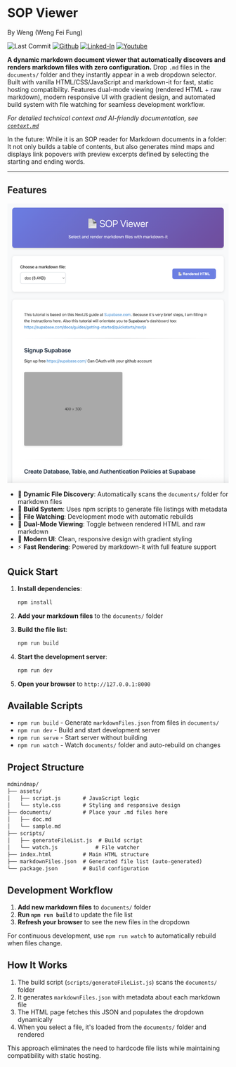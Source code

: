 # SOP Viewer

By Weng (Weng Fei Fung)

![Last Commit](https://img.shields.io/github/last-commit/Siphon880gh/sop-reader/main)
<a target="_blank" href="https://github.com/Siphon880gh" rel="nofollow"><img src="https://img.shields.io/badge/GitHub--blue?style=social&logo=GitHub" alt="Github" data-canonical-src="https://img.shields.io/badge/GitHub--blue?style=social&logo=GitHub" style="max-width:8.5ch;"></a>
<a target="_blank" href="https://www.linkedin.com/in/weng-fung/" rel="nofollow"><img src="https://img.shields.io/badge/LinkedIn-blue?style=flat&logo=linkedin&labelColor=blue" alt="Linked-In" data-canonical-src="https://img.shields.io/badge/LinkedIn-blue?style=flat&amp;logo=linkedin&amp;labelColor=blue" style="max-width:10ch;"></a>
<a target="_blank" href="https://www.youtube.com/@WayneTeachesCode/" rel="nofollow"><img src="https://img.shields.io/badge/Youtube-red?style=flat&logo=youtube&labelColor=red" alt="Youtube" data-canonical-src="https://img.shields.io/badge/Youtube-red?style=flat&amp;logo=youtube&amp;labelColor=red" style="max-width:10ch;"></a>

**A dynamic markdown document viewer that automatically discovers and renders markdown files with zero configuration.** Drop `.md` files in the `documents/` folder and they instantly appear in a web dropdown selector. Built with vanilla HTML/CSS/JavaScript and markdown-it for fast, static hosting compatibility. Features dual-mode viewing (rendered HTML + raw markdown), modern responsive UI with gradient design, and automated build system with file watching for seamless development workflow.

*For detailed technical context and AI-friendly documentation, see [`context.md`](context.md)*

In the future:
While it is an SOP reader for Markdown documents in a folder: It not only builds a table of contents, but also generates mind maps and displays link popovers with preview excerpts defined by selecting the starting and ending words.

---

## Features

![Screenshot of app](readme/app-v1.png)

- 📄 **Dynamic File Discovery**: Automatically scans the `documents/` folder for markdown files
- 🔄 **Build System**: Uses npm scripts to generate file listings with metadata
- 👀 **File Watching**: Development mode with automatic rebuilds
- 🎨 **Dual-Mode Viewing**: Toggle between rendered HTML and raw markdown
- 🎨 **Modern UI**: Clean, responsive design with gradient styling
- ⚡ **Fast Rendering**: Powered by markdown-it with full feature support

## Quick Start

1. **Install dependencies**:
   ```bash
   npm install
   ```

2. **Add your markdown files** to the `documents/` folder

3. **Build the file list**:
   ```bash
   npm run build
   ```

4. **Start the development server**:
   ```bash
   npm run dev
   ```

5. **Open your browser** to `http://127.0.0.1:8000`

## Available Scripts

- `npm run build` - Generate `markdownFiles.json` from files in `documents/`
- `npm run dev` - Build and start development server
- `npm run serve` - Start server without building
- `npm run watch` - Watch `documents/` folder and auto-rebuild on changes

## Project Structure

```
mdmindmap/
├── assets/
│   ├── script.js       # JavaScript logic
│   └── style.css       # Styling and responsive design
├── documents/          # Place your .md files here
│   ├── doc.md
│   └── sample.md
├── scripts/
│   ├── generateFileList.js  # Build script
│   └── watch.js            # File watcher
├── index.html          # Main HTML structure
├── markdownFiles.json  # Generated file list (auto-generated)
└── package.json        # Build configuration
```

## Development Workflow

1. **Add new markdown files** to `documents/` folder
2. **Run `npm run build`** to update the file list
3. **Refresh your browser** to see the new files in the dropdown

For continuous development, use `npm run watch` to automatically rebuild when files change.

## How It Works

1. The build script (`scripts/generateFileList.js`) scans the `documents/` folder
2. It generates `markdownFiles.json` with metadata about each markdown file
3. The HTML page fetches this JSON and populates the dropdown dynamically
4. When you select a file, it's loaded from the `documents/` folder and rendered

This approach eliminates the need to hardcode file lists while maintaining compatibility with static hosting.
